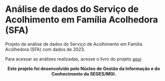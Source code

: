 # Análise de dados do Serviço de Acolhimento em Família Acolhedora (SFA)

Projeto de análise de dados do Serviço de Acolhimento em Família Acolhedora (SFA) com dados de 2023.

Para acessar as análises realizadas, acesse o livro do projeto [aqui](https://lab-dados-seges.github.io/familia-acolhedora/intro.html#)

<p align="center"><b>Este projeto foi desenvolvido pelo Núcleo de Gestão da Informação e do Conhecimento da SEGES/MGI.</b></p>
